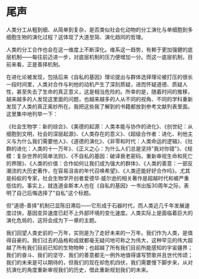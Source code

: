 

# 尾声

人类分工从粗到细、从简单到复杂，是否类似社会化动物的分工演化与单细胞到多细胞生物的演化过程？这体现了大道至简、演化趋同的哲理。

人类的分工合作也会在这一维度上不断深化。维系这一趋势，有赖于更加强健的底层机制——每往前迈进一步，对底层机制的压力便增加一分。而这一底层机制，目前来看，正是善择机制。

在进化论被发现，包括后来《自私的基因》理论提出与群体选择理论被打压的很长一段时间里，人类对合作与利他的动机产生了深刻质疑，进而怀疑道德、质疑人性，甚至失去了生命的真正意义，这是相当危险的。所幸的是，随着时间的推移，越来越多的人发现这里面的问题，也越来越多的人从不同的视角、不同的学科重新发现了人类的真正奥妙所在。我把这些我了解到的书籍都放到参考文献列表里面。这里集中地列举一下：

《社会生物学：新的综合》、《美德的起源：人类本能与协作的进化》、《创世纪：从细胞到文明，社会的深层起源》、《人类存在的意义》、《超级合作者：进化、利他主义与为什么我们需要他人》、《道德的演化》、《非零和时代：人类命运的逻辑》、《社群的进化：人类的十一万年》、《正义之心：为什么人们总是坚持"我对你错"》、《规模：复杂世界的简单法则》、《不自私的基因：破译衰老密码，重新审视生命和死亡的界限》、《人类的价值：合作如何让我们成为强大的群体》、《人类的善意：一部反潮流的大历史著作，在容易沮丧的年代召唤希望》、《人类还能好好合作吗》。尤其是蚂蚁的专家，社会生物学开创者爱德华·威尔逊的相关著作是超越时代和被严重低估的。事实上，就连道金斯本人也在《自私的基因》一书出版30周年之际，表明了自己后悔选择了"自私"这个标题。

但"道德-善择"机制已显陈旧滞后——它形成于石器时代，而人类近几千年发展速度过快，基因变异速度已赶不上外部环境的变化速度。人类实际上是面临着巨大的演化危局的，这将会成为下一章的主题。

我们回望人类史前的一万年，实则是为了走好未来的一万年。我们作为人类，是值得自豪的。我们过去的品格和成就都毫无疑问地可称之为伟大，这种罕见的伟大超越了所有我们目前已知的生物物种；也超越了所有我们目前所能感知的宇宙疆界；我们的奋斗、我们的坚守、我们的善意都无一例外地值得谱写赞歌并且世代传颂；我们的未来是可以期待的，但我们的现在却危机四伏，我们需要慢下脚步来，从对抗演化的角度重新审视我们的历史，借此重新规划我们的未来。

